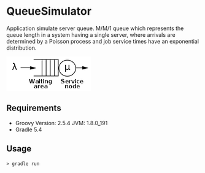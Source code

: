 # QueueSimulator
Application simulate server queue. M/M/1 queue which represents the queue 
length in a system having a single server, where arrivals are determined 
by a Poisson process and job service times have an exponential distribution.

![Alt text](img/mm1.png "M/M/1")

## Requirements
* Groovy Version: 2.5.4 JVM: 1.8.0_191
* Gradle 5.4

## Usage
```$xslt
> gradle run
```